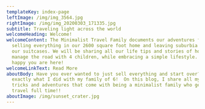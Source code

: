 ```yaml
---
templateKey: index-page
leftImage: /img/img_3564.jpg
rightImage: /img/img_20200303_171335.jpg
subtitle: Traveling light across the world
welcomeHeading: Welcome!
welcomeContent: The Minimalist Travel Family documents our adventures from
  selling everything in our 2600 square foot home and leaving suburbia with just
  our suitcases. We will be sharing all our life tips and stories of how we
  manage the road with 4 children, while embracing a simple lifestyle. We are
  happy you are here!
welcomeLinkText: Read More
aboutBody: Have you ever wanted to just sell everything and start over?  That’s
  exactly what I did with my family of 6!  On this blog, I share all my tips,
  tricks and adventures that come with being a minimalist family who gets to
  travel full time!!
aboutImage: /img/sunset_crater.jpg
---
```

